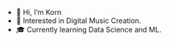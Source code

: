 - 👋 Hi, I’m Korn
- 🎵 Interested in Digital Music Creation.
- 🎓 Currently learning Data Science and ML.

<!---
korn3lie/korn3lie is a ✨ special ✨ repository because its `README.md` (this file) appears on your GitHub profile.
You can click the Preview link to take a look at your changes.
--->
